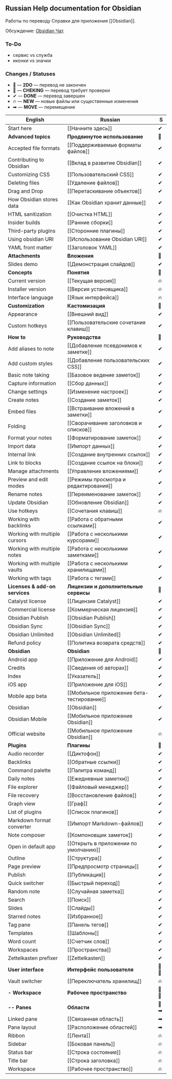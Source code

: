 ## Russian Help documentation for Obsidian

Работы по переводу Справки для приложения [[Obsidian]].

Обсуждение: [Obsidian Чат](https://t.me/obsidian_z).

### To-Do
- сервис vs служба
- иконки vs значки

### Changes / Statuses

- 📍 — **2DO** — перевод не закончен
- 📝 — **CHEKING** — перевод требует проверки
- ✔ — **DONE** — перевод завершен
- 🔥 — **NEW** — новые файлы или существенные изменения
- ➡ — **MOVE** — перемещение

English                        | Russian                                    | S
------------------------------ | ------------------------------------------ | -
Start here                     | [[Начните здесь]]                          | ✔
**Advanced topics**            | **Продвинутое использование**              | 📁
Accepted file formats          | [[Поддерживаемые форматы файлов]]          | ✔
Contributing to Obsidian       | [[Вклад в развитие Obsidian]]              | ✔
Customizing CSS                | [[Пользовательский CSS]]                   | ✔
Deleting files                 | [[Удаление файлов]]                        | ✔
Drag and Drop                  | [[Перетаскивание объектов]]                | ✔
How Obsidian stores data       | [[Как Obsidian хранит данные]]             | ✔
HTML sanitization              | [[Очистка HTML]]                           | ✔
Insider builds                 | [[Ранние сборки]]                          | ✔
Third-party plugins            | [[Сторонние плагины]]                      | ✔
Using obsidian URI             | [[Использование Obsidian URI]]             | ✔
YAML front matter              | [[Заголовок YAML]]                         | ✔
**Attachments**                | **Вложения**                               | 📁
Slides demo                    | [[Демонстрация слайдов]]                   | ✔
**Concepts**                   | **Понятия**                                | 📁
Current version                | [[Текущая версия]]                         | 🔥
Installer version              | [[Версия установщика]]                     | 🔥
Interface language             | [[Язык интерфейса]]                        | 🔥
**Customization**              | **Кастомизация**                           | 📁
Appearance                     | [[Внешний вид]]                            | ✔
Custom hotkeys                 | [[Пользовательские сочетания клавиш]]      | ✔
**How to**                     | **Руководства**                            | 📁
Add aliases to note            | [[Добавление псевдонимов к заметке]]       | ✔
Add custom styles              | [[Добавление пользовательских CSS]]        | ✔
Basic note taking              | [[Базовое ведение заметок]]                | ✔
Capture information            | [[Сбор данных]]                            | ✔
Change settings                | [[Изменение настроек]]                     | ✔
Create notes                   | [[Создание заметок]]                       | ✔
Embed files                    | [[Встраивание вложений в заметки]]         | ✔
Folding                        | [[Сворачивание заголовков и списков]]      | ✔
Format your notes              | [[Форматирование заметок]]                 | ✔
Import data                    | [[Импорт данных]]                          | ✔
Internal link                  | [[Создание внутренних ссылок]]             | ✔
Link to blocks                 | [[Создание ссылок на блоки]]               | ✔
Manage attachments             | [[Управление вложениями]]                  | ✔
Preview and edit modes         | [[Режимы просмотра и редактирования]]      | ✔
Rename notes                   | [[Переименование заметок]]                 | ✔
Update Obsidian                | [[Обновление Obsidian]]                    | ✔
Use hotkeys                    | [[Сочетания клавиш]]                       | 🔥
Working with backlinks         | [[Работа с обратными ссылками]]            | ✔
Working with multiple cursors  | [[Работа с несколькими курсорами]]         | ✔
Working with multiple notes    | [[Работа с несколькими заметками]]         | ✔
Working with multiple vaults   | [[Работа с несколькими хранилищами]]       | ✔
Working with tags              | [[Работа с тегами]]                        | ✔
**Licenses & add-on services** | **Лицензии и дополнительные сервисы**      | 📁
Catalyst license               | [[Лицензия Catalyst]]                      | ✔
Commercial license             | [[Коммерческая лицензия]]                  | ✔
Obsidian Publish               | [[Obsidian Publish]]                       | ✔
Obsidian Sync                  | [[Obsidian Sync]]                          | ✔
Obsidian Unlimited             | [[Obsidian Unlimited]]                     | ✔
Refund policy                  | [[Политика возврата средств]]              | ✔
**Obsidian**                   | **Obsidian**                               | 📁
Android app                    | [[Приложение для Android]]                 | ✔
Credits                        | [[Сведения об авторах]]                    | ✔
Index                          | [[Указатель]]                              | ✔
iOS app                        | [[Приложение для iOS]]                     | ✔
Mobile app beta                | [[Мобильное приложение бета-тестирование]] | ✔
Obsidian                       | [[Obsidian]]                               | ✔
Obsidian Mobile                | [[Мобильное приложение Obsidian]]          | ✔
Official website               | [[Мобильное приложение Obsidian]]          | 🔥
**Plugins**                    | **Плагины**                                | 📁
Audio recorder                 | [[Диктофон]]                               | ✔
Backlinks                      | [[Обратные ссылки]]                        | ✔
Command palette                | [[Палитра команд]]                         | ✔
Daily notes                    | [[Ежедневные заметки]]                     | ✔
File explorer                  | [[Файловый менеджер]]                      | ✔
File recovery                  | [[Восстановление файлов]]                  | ✔
Graph view                     | [[Граф]]                                   | ✔
List of plugins                | [[Список плагинов]]                        | ✔
Markdown format converter      | [[Импорт Markdown-файлов]]                 | ✔
Note composer                  | [[Компоновщик заметок]]                    | ✔
Open in default app            | [[Открыть в приложении по умолчанию]]      | ✔
Outline                        | [[Структура]]                              | ✔
Page preview                   | [[Предпросмотр страницы]]                  | ✔
Publish                        | [[Публикация]]                             | ✔
Quick switcher                 | [[Быстрый переход]]                        | ✔
Random note                    | [[Случайная заметка]]                      | ✔
Search                         | [[Поиск]]                                  | ✔
Slides                         | [[Слайды]]                                 | ✔
Starred notes                  | [[Избранное]]                              | ✔
Tag pane                       | [[Панель тегов]]                           | ✔
Templates                      | [[Шаблоны]]                                | ✔
Word count                     | [[Счетчик слов]]                           | ✔
Workspaces                     | [[Пространства]]                           | ✔
Zettelkasten prefixer          | [[Zettelkasten]]                           | ✔
**User interface**             | **Интерфейс пользователя**                 | 📁🔥
Vault switcher                 | [[Переключатель хранилищ]]                 | 🔥
**- Workspace**                | **Рабочее пространство**                   | 📁🔥
**-- Panes**                   | **Области**                                | 📁➡
Linked pane                    | [[Связанная область]]                      | ➡
Pane layout                    | [[Расположение областей]]                  | ➡
Ribbon                         | [[Лента]]                                  | 🔥
Sidebar                        | [[Боковая панель]]                         | 🔥
Status bar                     | [[Строка состояния]]                       | 🔥
Title bar                      | [[Строка заголовка]]                       | 🔥
Workspace                      | [[Рабочее пространство]]                    | 🔥